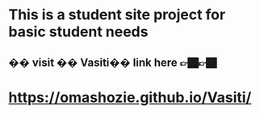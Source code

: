 # This is a student site project for basic student needs

## ��  visit  �� V a s i t i �� link here 👉🏿👉🏿

# https://omashozie.github.io/Vasiti/
